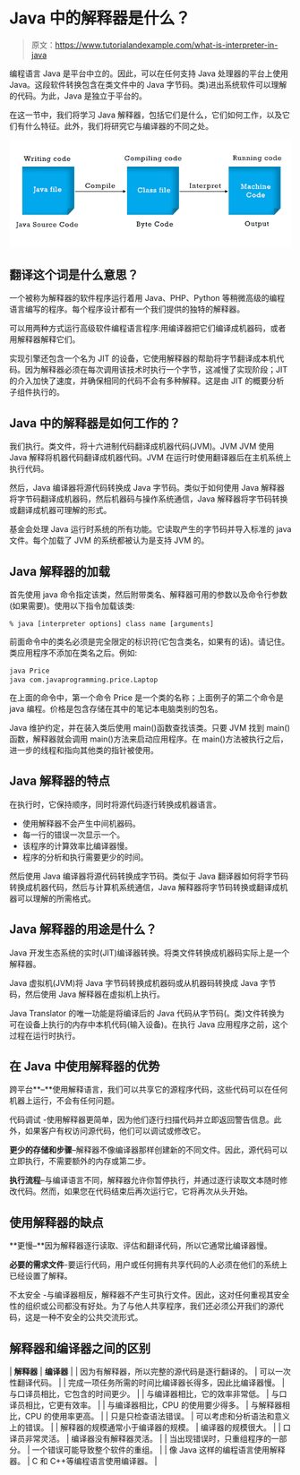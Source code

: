 # Java 中的解释器是什么？

> 原文：<https://www.tutorialandexample.com/what-is-interpreter-in-java>

编程语言 Java 是平台中立的。因此，可以在任何支持 Java 处理器的平台上使用 Java。这段软件转换包含在类文件中的 Java 字节码。类)进出系统软件可以理解的代码。为此，Java 是独立于平台的。

在这一节中，我们将学习 Java 解释器，包括它们是什么，它们如何工作，以及它们有什么特征。此外，我们将研究它与编译器的不同之处。

![What is interpreter in Java](img/97aea98b5c5f80090ef14cdb963b6ba4.png)

## 翻译这个词是什么意思？

一个被称为解释器的软件程序运行着用 Java、PHP、Python 等稍微高级的编程语言编写的程序。每个程序设计都有一个我们提供的独特的解释器。

可以用两种方式运行高级软件编程语言程序:用编译器把它们编译成机器码，或者用解释器解释它们。

实现引擎还包含一个名为 JIT 的设备，它使用解释器的帮助将字节翻译成本机代码。因为解释器必须在每次调用该技术时执行一个字节，这减慢了实现阶段；JIT 的介入加快了速度，并确保相同的代码不会有多种解释。这是由 JIT 的概要分析子组件执行的。

## Java 中的解释器是如何工作的？

我们执行。类文件，将十六进制代码翻译成机器代码(JVM)。JVM JVM 使用 Java 解释将机器代码翻译成机器代码。JVM 在运行时使用翻译器后在主机系统上执行代码。

然后，Java 编译器将源代码转换成 Java 字节码。类似于如何使用 Java 解释器将字节码翻译成机器码，然后机器码与操作系统通信，Java 解释器将字节码转换或翻译成机器可理解的形式。

基金会处理 Java 运行时系统的所有功能。它读取产生的字节码并导入标准的 java 文件。每个加载了 JVM 的系统都被认为是支持 JVM 的。

## Java 解释器的加载

首先使用 java 命令指定该类，然后附带类名、解释器可用的参数以及命令行参数(如果需要)。使用以下指令加载该类:

```
% java [interpreter options] class name [arguments]   
```

前面命令中的类名必须是完全限定的标识符(它包含类名，如果有的话)。请记住。类应用程序不添加在类名之后。例如:

```
java Price 
java com.javaprogramming.price.Laptop 
```

在上面的命令中，第一个命令 Price 是一个类的名称；上面例子的第二个命令是 java 编程。价格是包含存储在其中的笔记本电脑类别的包名。

Java 维护约定，并在装入类后使用 main()函数查找该类。只要 JVM 找到 main()函数，解释器就会调用 main()方法来启动应用程序。在 main()方法被执行之后，进一步的线程和指向其他类的指针被使用。

## Java 解释器的特点

在执行时，它保持顺序，同时将源代码逐行转换成机器语言。

*   使用解释器不会产生中间机器码。
*   每一行的错误一次显示一个。
*   该程序的计算效率比编译器慢。
*   程序的分析和执行需要更少的时间。

然后使用 Java 编译器将源代码转换成字节码。类似于 Java 翻译器如何将字节码转换成机器代码，然后与计算机系统通信，Java 解释器将字节码转换或翻译成机器可以理解的所需格式。

## Java 解释器的用途是什么？

Java 开发生态系统的实时(JIT)编译器转换。将类文件转换成机器码实际上是一个解释器。

Java 虚拟机(JVM)将 Java 字节码转换成机器码或从机器码转换成 Java 字节码，然后使用 Java 解释器在虚拟机上执行。

Java Translator 的唯一功能是将编译后的 Java 代码从字节码(。类)文件转换为可在设备上执行的内存中本机代码(输入设备)。在执行 Java 应用程序之前，这个过程在运行时执行。

## 在 Java 中使用解释器的优势

跨平台**–**使用解释语言，我们可以共享它的源程序代码，这些代码可以在任何机器上运行，不会有任何问题。

代码调试 -使用解释器更简单，因为他们逐行扫描代码并立即返回警告信息。此外，如果客户有权访问源代码，他们可以调试或修改它。

**更少的存储和步骤**–解释器不像编译器那样创建新的不同文件。因此，源代码可以立即执行，不需要额外的内存或第二步。

**执行流程**–与编译语言不同，解释器允许你暂停执行，并通过逐行读取文本随时修改代码。然而，如果您在代码结束后再次运行它，它将再次从头开始。

## 使用解释器的缺点

**更慢–**因为解释器逐行读取、评估和翻译代码，所以它通常比编译器慢。

**必要的需求文件**-要运行代码，用户或任何拥有共享代码的人必须在他们的系统上已经设置了解释。

不太安全 -与编译器相反，解释器不产生可执行文件。因此，这对任何重视其安全性的组织或公司都没有好处。为了与他人共享程序，我们还必须公开我们的源代码，这是一种不安全的公共交流形式。

## 解释器和编译器之间的区别



| **解释器** | **编译器** |
| 因为有解释器，所以完整的源代码是逐行翻译的。 | 可以一次性翻译代码。 |
| 完成一项任务所需的时间比编译器长得多，因此比编译器慢。 | 与口译员相比，它包含的时间更少。 |
| 与编译器相比，它的效率非常低。 | 与口译员相比，它更有效率。 |
| 与编译器相比，CPU 的使用要少得多。 | 与解释器相比，CPU 的使用率更高。 |
| 只是只检查语法错误。 | 可以考虑和分析语法和意义上的错误。 |
| 解释器的规模通常小于编译器的规模。 | 编译器的规模很大。 |
| 口译员非常灵活。 | 编译器没有解释器灵活。 |
| 当出现错误时，只重组程序的一部分。 | 一个错误可能导致整个软件的重组。 |
| 像 Java 这样的编程语言使用解释器。 | C 和 C++等编程语言使用编译器。 |

